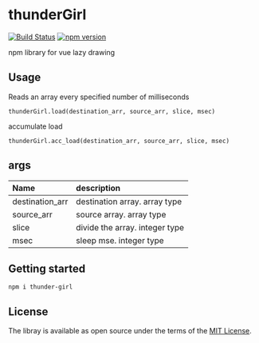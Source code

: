 # thunderGirl
[![Build Status](https://travis-ci.org/Kashiwara0205/thunderGirl.svg?branch=master)](https://travis-ci.org/Kashiwara0205/thunderGirl)
[![npm version](https://badge.fury.io/js/thunder-girl.svg)](https://badge.fury.io/js/thunder-girl)

npm library for vue lazy drawing

## Usage
Reads an array every specified number of milliseconds

```
thunderGirl.load(destination_arr, source_arr, slice, msec)
```
accumulate load
```
thunderGirl.acc_load(destination_arr, source_arr, slice, msec)
```

## args
|Name|description|
|:---|:---|
|destination_arr|destination array. array type|
|source_arr|source array. array type|
|slice|divide the array. integer type|
|msec|sleep mse. integer type|

## Getting started

```
npm i thunder-girl
```

## License
The libray is available as open source under the terms of the [MIT License](http://opensource.org/licenses/MIT).
